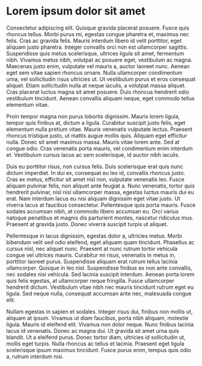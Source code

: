 # Lorem ipsum dolor sit amet

Consectetur adipiscing elit. Quisque gravida placerat posuere. Fusce quis rhoncus tellus. Morbi purus mi, egestas congue pharetra et, maximus nec felis. Cras ac gravida felis. Mauris interdum libero id velit porttitor, eget aliquam justo pharetra. Integer convallis orci non est ullamcorper sagittis. Suspendisse quis metus scelerisque, ultrices ligula sit amet, fermentum nibh. Vivamus metus nibh, volutpat ac posuere eget, vestibulum ac magna. Maecenas justo enim, vulputate vel mauris a, auctor laoreet nunc. Aenean eget sem vitae sapien rhoncus ornare. Nulla ullamcorper condimentum urna, vel sollicitudin risus ultricies ut. Ut vestibulum purus et eros consequat aliquet. Etiam sollicitudin nulla at neque iaculis, a volutpat massa aliquet. Cras placerat luctus magna sit amet posuere. Duis rhoncus hendrerit odio vestibulum tincidunt. Aenean convallis aliquam neque, eget commodo tellus elementum vitae.

Proin tempor magna non purus lobortis dignissim. Mauris lorem ligula, tempor quis finibus at, dictum a ligula. Curabitur suscipit justo felis, eget elementum nulla pretium vitae. Mauris venenatis vulputate lectus. Praesent rhoncus tristique justo, ut mattis augue mollis quis. Aliquam eget efficitur nulla. Donec sit amet maximus massa. Mauris vitae lorem ante. Sed at congue odio. Cras venenatis porta mauris, vel condimentum enim interdum et. Vestibulum cursus lacus ac sem scelerisque, id auctor nibh iaculis.

Duis eu porttitor risus, non cursus felis. Duis scelerisque erat quis nunc dictum imperdiet. In dui ex, consequat eu leo id, convallis rhoncus justo. Cras ex metus, efficitur sit amet nisl non, vulputate venenatis leo. Fusce aliquam pulvinar felis, non aliquet ante feugiat a. Nunc venenatis, tortor quis hendrerit pulvinar, nisl nisl ullamcorper massa, egestas luctus mauris dui eu erat. Nam interdum lacus eu nisi aliquam dignissim eget vitae justo. Ut viverra lacus at faucibus consectetur. Pellentesque quis porta mauris. Fusce sodales accumsan nibh, at commodo libero accumsan eu. Orci varius natoque penatibus et magnis dis parturient montes, nascetur ridiculus mus. Praesent at gravida justo. Donec viverra suscipit turpis ut aliquet.

Pellentesque in lacus dignissim, egestas dolor a, ultricies metus. Morbi bibendum velit sed odio eleifend, eget aliquam quam tincidunt. Phasellus ac cursus nisl, nec aliquet nunc. Praesent at nunc rutrum tortor vehicula congue vel ultrices mauris. Curabitur mi risus, venenatis in metus in, porttitor laoreet purus. Suspendisse aliquam erat rutrum tellus lacinia ullamcorper. Quisque in leo nisl. Suspendisse finibus ex non ante convallis, nec sodales nisi vehicula. Sed lacinia suscipit interdum. Aenean porta lorem quis felis egestas, at ullamcorper neque fringilla. Fusce ullamcorper hendrerit dictum. Vestibulum vitae nibh nec mauris tincidunt rutrum eget eu ligula. Sed neque nulla, consequat accumsan ante nec, malesuada congue elit.

Nullam egestas in sapien et sodales. Integer risus dui, finibus non mollis ut, aliquam at ipsum. Vivamus ut diam faucibus, porta nibh aliquam, molestie ligula. Mauris id eleifend elit. Vivamus non dolor neque. Nunc finibus lacinia lacus id venenatis. Donec ac magna dui. Ut gravida sit amet urna quis blandit. Ut a eleifend purus. Donec tortor diam, ultricies id sollicitudin ut, mollis eget turpis. Nulla rhoncus ac tellus et lacinia. Praesent eget ligula scelerisque ipsum maximus tincidunt. Fusce purus enim, tempus quis odio a, rutrum interdum nisi.
